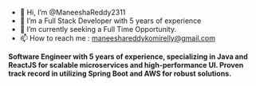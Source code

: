 - 👋 Hi, I’m @ManeeshaReddy2311
- 👀 I’m a Full Stack Developer with 5 years of experience
- 🌱 I’m currently seeking a Full Time Opportunity.
- 📫 How to reach me : maneeshareddykomirelly@gmail.com

**Software Engineer with 5 years of experience, specializing in Java and ReactJS for scalable microservices and high-performance UI. Proven track record in utilizing Spring Boot and AWS for robust solutions.**

<!---
ManeeshaReddy2311/ManeeshaReddy2311 is a ✨ special ✨ repository because its `README.md` (this file) appears on your GitHub profile.
You can click the Preview link to take a look at your changes.
--->
